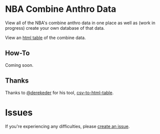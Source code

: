 # NBA Combine Anthro Data

View all of the NBA's combine anthro data in one place as well as (work in progress) create 
your own database of that data.

View an [html table]() of the combine data.

## How-To

Coming soon.

## Thanks

Thanks to [@derekeder](https://github.com/derekeder) for his tool, [csv-to-html-table](https://github.com/derekeder/csv-to-html-table).

# Issues

If you're experiencing any difficulties, please [create an issue](https://github.com/sdhutchins/nba-draft-combine-anthro/issues/new).
